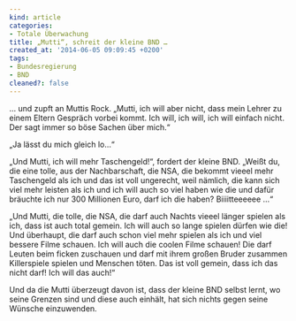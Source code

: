```yaml
---
kind: article
categories:
- Totale Überwachung
title: „Mutti“, schreit der kleine BND …
created_at: '2014-06-05 09:09:45 +0200'
tags:
- Bundesregierung
- BND
cleaned?: false
---
```


… und zupft an Muttis Rock. „Mutti, ich will aber nicht, dass mein
Lehrer zu einem Eltern Gespräch vorbei kommt. Ich will, ich will, ich
will einfach nicht. Der sagt immer so böse Sachen über mich.“

„Ja lässt du mich gleich lo…“

„Und Mutti, ich will mehr Taschengeld!“, fordert der kleine BND. „Weißt
du, die eine tolle, aus der Nachbarschaft, die NSA, die bekommt vieeel
mehr Taschengeld als ich und das ist voll ungerecht, weil nämlich, die
kann sich viel mehr leisten als ich und ich will auch so viel haben wie
die und dafür bräuchte ich nur 300 Millionen Euro, darf ich die haben?
Biiiitteeeeee …“

„Und Mutti, die tolle, die NSA, die darf auch Nachts vieeel länger
spielen als ich, dass ist auch total gemein. Ich will auch so lange
spielen dürfen wie die! Und überhaupt, die darf auch schon viel mehr
spielen als ich und viel bessere Filme schauen. Ich will auch die coolen
Filme schauen! Die darf Leuten beim ficken zuschauen und darf mit ihrem
großen Bruder zusammen Killerspiele spielen und Menschen töten. Das ist
voll gemein, dass ich das nicht darf! Ich will das auch!“

Und da die Mutti überzeugt davon ist, dass der kleine BND selbst lernt,
wo seine Grenzen sind und diese auch einhält, hat sich nichts gegen
seine Wünsche einzuwenden.
